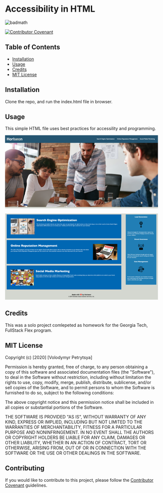 # Accessibility in HTML

![badmath](https://img.shields.io/badge/Accessibility-HTML-blue)

[![Contributor Covenant](https://img.shields.io/badge/Contributor%20Covenant-v2.0%20adopted-ff69b4.svg)](code_of_conduct.md)


## Table of Contents

* [Installation](#installation)
* [Usage](#usage)
* [Credits](#credits)
* [MIT License](#mit_license)

## Installation

Clone the repo, and run the index.html file in browser.

## Usage

This simple HTML file uses best practices for accessility and programming.

![Horiseon Readmy part 1](./assets/images/HoriseonReadme_part1.png)


![Horiseon Readmy part 2](./assets/images/HoriseonReadme_part2.png)

## Credits

This was a solo project comlepeted as homework for the Georgia Tech, FullStack Flex program.

## MIT License 

Copyright (c) [2020] [Volodymyr Petrytsya]

Permission is hereby granted, free of charge, to any person obtaining a copy
of this software and associated documentation files (the "Software"), to deal
in the Software without restriction, including without limitation the rights
to use, copy, modify, merge, publish, distribute, sublicense, and/or sell
copies of the Software, and to permit persons to whom the Software is
furnished to do so, subject to the following conditions:

The above copyright notice and this permission notice shall be included in all
copies or substantial portions of the Software.

THE SOFTWARE IS PROVIDED "AS IS", WITHOUT WARRANTY OF ANY KIND, EXPRESS OR
IMPLIED, INCLUDING BUT NOT LIMITED TO THE WARRANTIES OF MERCHANTABILITY,
FITNESS FOR A PARTICULAR PURPOSE AND NONINFRINGEMENT. IN NO EVENT SHALL THE
AUTHORS OR COPYRIGHT HOLDERS BE LIABLE FOR ANY CLAIM, DAMAGES OR OTHER
LIABILITY, WHETHER IN AN ACTION OF CONTRACT, TORT OR OTHERWISE, ARISING FROM,
OUT OF OR IN CONNECTION WITH THE SOFTWARE OR THE USE OR OTHER DEALINGS IN THE
SOFTWARE.

## Contributing

If you would like to contribute to this project, please follow the [Contributor Covenant](https://www.contributor-covenant.org/) guidelines.


